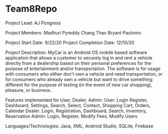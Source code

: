 # Team8Repo

Project Lead: AJ Pongress

Project Members: 
Madhuri Pyreddy
Chang Thao
Bryant Paolomo

Project Start Date: 9/22/20
Project Completion Date: 12/10/20

Project Description: MyCar is an Android OS mobile based software application that allows a customer to securely log in and rent a vehicle directly from a dealership based on their personal preferences for the purpose of entertainment and/or transportation. The software is for usage with consumers who either don't own a vehicle and need transportation, or for consumers who already own a vehicle but want to drive something different for the purpose of testing (in the event of new car shopping), pleasure, or business. 

Features implemented for User, Dealer, Admin: 
User: Login Register, Dashboard, Settings, Search, Select, Contact, Shopping Cart, Orders, Calendar
Dealer: Login, Registration, Dashboard, Search, Inventory, Reservation 
Admin: Login, Register, Modify Fees, Modify Users

Languages/Technologies: Java, XML, Android Studio, SQLite, Firebase

